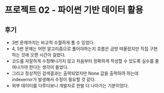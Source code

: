 # 프로젝트 02 - 파이썬 기반 데이터 활용

## 후기
- 3번 문제까지는 비교적 수월하게 풀 수 있었다.
- 4, 5번 문제는 어떤 알고리즘으로 풀어야하는지 흐름은 금방 떠올랐지만 직접 구현하는 것에 오랜 시간이 걸렸다.
- 코드를 자잘하게 수정해나가지 않고 처음부터 정확하게 작성할 수 있도록 실수를 줄여나가야 한다는 생각이 들었다.
- 그리고 정상적인 검색결과는 출력되었지만 None 값을 출력하려 하는데 indexerror가 발생해서 수정이 필요할 것 같다.
- 외부 데이터를 다루다보니 개발자로 한발 더 나아가는 기분이었다.